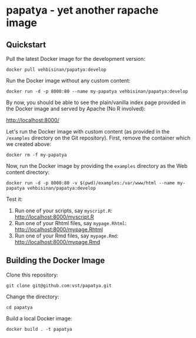 # papatya - yet another rapache image

## Quickstart

Pull the latest Docker image for the development version:

```
docker pull vehbisinan/papatya:develop
```

Run the Docker image without any custom content:

```
docker run -d -p 8000:80 --name my-papatya vehbisinan/papatya:develop
```

By now, you should be able to see the plain/vanilla index page
provided in the Docker image and served by Apache (No R involved):

[http://localhost:8000/](http://localhost:8000/)


Let's run the Docker image with custom content (as provided in the
`/examples` directory on the Git repository). First, remove the
container which we created above:

```
docker rm -f my-papatya
```

Now, run the Docker image by providing the `examples` directory as the
Web content directory:

```
docker run -d -p 8000:80 -v $(pwd)/examples:/var/www/html --name my-papatya vehbisinan/papatya:develop
```

Test it:

1. Run one of your scripts, say `myscript.R`: [http://localhost:8000/myscript.R](http://localhost:8000/myscript.R)
2. Run one of your Rhtml files, say `mypage.Rhtml`: [http://localhost:8000/mypage.Rhtml](http://localhost:8000/mypage.Rhtml)
3. Run one of your Rmd files, say `mypage.Rmd`: [http://localhost:8000/mypage.Rmd](http://localhost:8000/mypage.Rmd)

## Building the Docker Image

Clone this repository:

```
git clone git@github.com:vst/papatya.git
```

Change the directory:

```
cd papatya
```

Build a local Docker image:

```
docker build . -t papatya
```
